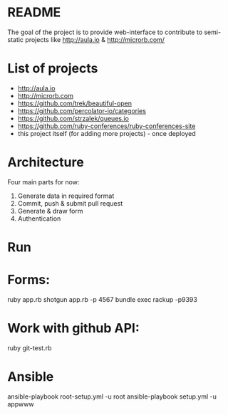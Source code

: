README
======

The goal of the project is to provide web-interface to contribute to semi-static projects like http://aula.io & http://microrb.com/




List of projects
================
- http://aula.io
- http://microrb.com
- https://github.com/trek/beautiful-open
- https://github.com/percolator-io/categories
- https://github.com/strzalek/queues.io
- https://github.com/ruby-conferences/ruby-conferences-site
- this project itself (for adding more projects) - once deployed


Architecture
============

Four main parts for now:

1. Generate data in required format
2. Commit, push & submit pull request
3. Generate & draw form
4. Authentication


Run
===

# Forms:
ruby app.rb
shotgun app.rb -p 4567
bundle exec rackup -p9393

# Work with github API:
ruby git-test.rb

Ansible
=========
ansible-playbook root-setup.yml -u root
ansible-playbook setup.yml -u appwww